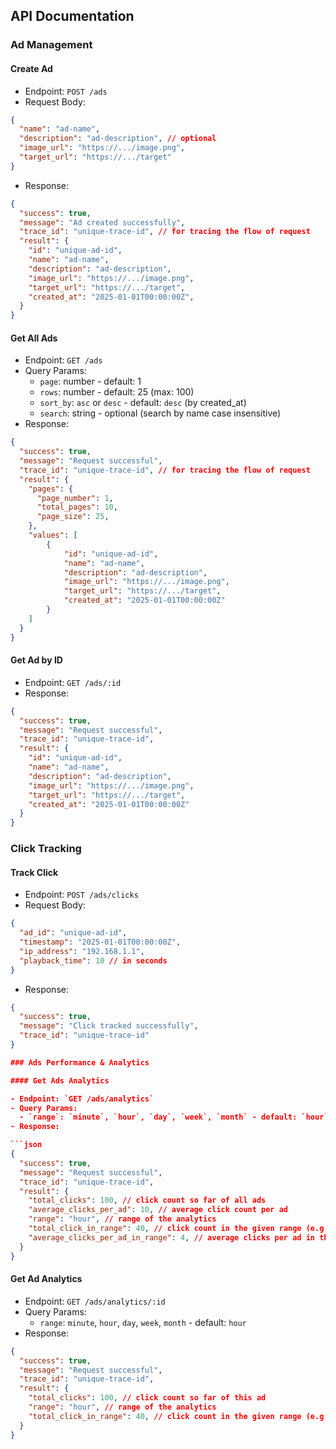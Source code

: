 ## API Documentation

### Ad Management

#### Create Ad

- Endpoint: `POST /ads`
- Request Body:

```json
{
  "name": "ad-name",
  "description": "ad-description", // optional
  "image_url": "https://.../image.png",
  "target_url": "https://.../target"
}
```

- Response:

```json
{
  "success": true,
  "message": "Ad created successfully",
  "trace_id": "unique-trace-id", // for tracing the flow of request
  "result": {
    "id": "unique-ad-id",
    "name": "ad-name",
    "description": "ad-description",
    "image_url": "https://.../image.png",
    "target_url": "https://.../target",
    "created_at": "2025-01-01T00:00:00Z",
  }
}
```

#### Get All Ads

- Endpoint: `GET /ads`
- Query Params:
  - `page`: number - default: 1
  - `rows`: number - default: 25 (max: 100)
  - `sort_by`: `asc` or `desc` - default: `desc` (by created_at)
  - `search`: string - optional (search by name case insensitive)
- Response:

```json
{
  "success": true,
  "message": "Request successful",
  "trace_id": "unique-trace-id", // for tracing the flow of request
  "result": {
    "pages": {
      "page_number": 1,
      "total_pages": 10,
      "page_size": 25,
    },
    "values": [
        {
            "id": "unique-ad-id",
            "name": "ad-name",
            "description": "ad-description",
            "image_url": "https://.../image.png",
            "target_url": "https://.../target",
            "created_at": "2025-01-01T00:00:00Z"
        }
    ]
  }
}
```

#### Get Ad by ID

- Endpoint: `GET /ads/:id`
- Response:

```json
{
  "success": true,
  "message": "Request successful",
  "trace_id": "unique-trace-id",
  "result": {
    "id": "unique-ad-id",
    "name": "ad-name",
    "description": "ad-description",
    "image_url": "https://.../image.png",
    "target_url": "https://.../target",
    "created_at": "2025-01-01T00:00:00Z"
  }
}
```

### Click Tracking

#### Track Click

- Endpoint: `POST /ads/clicks`
- Request Body:

```json
{
  "ad_id": "unique-ad-id",
  "timestamp": "2025-01-01T00:00:00Z",
  "ip_address": "192.168.1.1",
  "playback_time": 10 // in seconds
}
```

- Response:

```json
{
  "success": true,
  "message": "Click tracked successfully",
  "trace_id": "unique-trace-id"
}

### Ads Performance & Analytics

#### Get Ads Analytics

- Endpoint: `GET /ads/analytics`
- Query Params:
  - `range`: `minute`, `hour`, `day`, `week`, `month` - default: `hour`
- Response:

```json
{
  "success": true,
  "message": "Request successful",
  "trace_id": "unique-trace-id",
  "result": {
    "total_clicks": 100, // click count so far of all ads
    "average_clicks_per_ad": 10, // average click count per ad
    "range": "hour", // range of the analytics
    "total_click_in_range": 40, // click count in the given range (e.g. last hour)
    "average_clicks_per_ad_in_range": 4, // average clicks per ad in the given range
  }
}
```

#### Get Ad Analytics

- Endpoint: `GET /ads/analytics/:id`
- Query Params:
  - `range`: `minute`, `hour`, `day`, `week`, `month` - default: `hour`
- Response:

```json
{
  "success": true,
  "message": "Request successful",
  "trace_id": "unique-trace-id",
  "result": {
    "total_clicks": 100, // click count so far of this ad
    "range": "hour", // range of the analytics
    "total_click_in_range": 40, // click count in the given range (e.g. last hour)
  }
}
```
